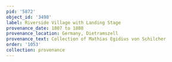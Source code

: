 ```yaml
---
pid: '5872'
object_id: '3498'
label: Riverside Village with Landing Stage
provenance_date: 1807 to 1808
provenance_location: Germany, Dietramszell
provenance_text: Collection of Mathias Egidius von Schilcher
order: '1053'
collection: provenance
---
```

